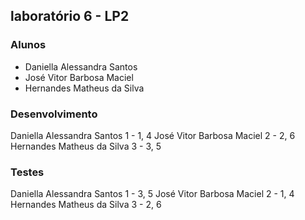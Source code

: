 ## laboratório 6 - LP2

### Alunos
- Daniella Alessandra Santos 
- José Vitor Barbosa Maciel
- Hernandes Matheus da Silva



### Desenvolvimento
Daniella Alessandra Santos 1 - 1, 4
José Vitor Barbosa Maciel 2 - 2, 6
Hernandes Matheus da Silva 3 - 3, 5


### Testes

Daniella Alessandra Santos 1 - 3, 5
José Vitor Barbosa Maciel 2 - 1, 4
Hernandes Matheus da Silva 3 - 2, 6
